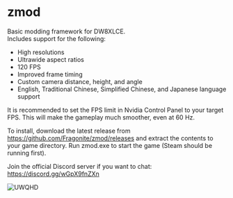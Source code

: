 # zmod
Basic modding framework for DW8XLCE.  
Includes support for the following:

- High resolutions
- Ultrawide aspect ratios
- 120 FPS
- Improved frame timing
- Custom camera distance, height, and angle
- English, Traditional Chinese, Simplified Chinese, and Japanese language support

It is recommended to set the FPS limit in Nvidia Control Panel to your target FPS. This will make the gameplay much smoother, even at 60 Hz.

To install, download the latest release from https://github.com/Fragonite/zmod/releases and extract the contents to your game directory. Run zmod.exe to start the game (Steam should be running first).

Join the official Discord server if you want to chat: https://discord.gg/wGpX9fnZXn

![UWQHD](https://github.com/Fragonite/zmod/blob/main/screenshot.png?raw=true)
